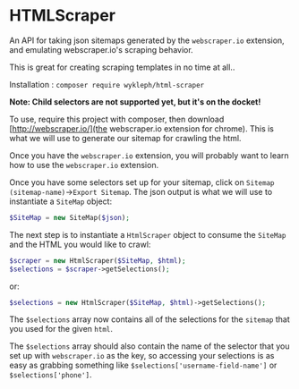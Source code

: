# HTMLScraper

An API for taking json sitemaps generated by the `webscraper.io` extension, and emulating webscraper.io's scraping behavior.

This is great for creating scraping templates in no time at all..

Installation : `composer require wykleph/html-scraper`

__Note:  Child selectors are not supported yet, but it's on the docket!__

To use, require this project with composer, then download [http://webscraper.io/](the webscraper.io extension for chrome).  This is what we will use to generate our sitemap for crawling the html.

Once you have the `webscraper.io` extension, you will probably want to learn how to use the `webscraper.io` extension.  

Once you have some selectors set up for your sitemap, click on `Sitemap (sitemap-name)`->`Export Sitemap`.  The json output is what we will use to instantiate a `SiteMap` object:

```php
$SiteMap = new SiteMap($json);
```

The next step is to instantiate a `HtmlScraper` object to consume the `SiteMap` and the HTML you would like to crawl:

```php
$scraper = new HtmlScraper($SiteMap, $html);
$selections = $scraper->getSelections();
```

or:

```php
$selections = new HtmlScraper($SiteMap, $html)->getSelections();
```

The `$selections` array now contains all of the selections for the `sitemap` that you used for the given `html`.

The `$selections` array should also contain the name of the selector that you set up with `webscraper.io` as the key,
so accessing your selections is as easy as grabbing something like `$selections['username-field-name']` or `$selections['phone']`.
